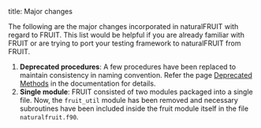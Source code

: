 title: Major changes

The following are the major changes incorporated in naturalFRUIT with regard to FRUIT. This list would be helpful if you are already familiar with FRUIT or are trying to port your testing framework to naturalFRUIT from FRUIT.

1. **Deprecated procedures**: A few procedures have been replaced to maintain consistency in naming convention. Refer the page [Deprecated Methods](https://cibinjoseph.github.io/naturalFRUIT/page/DeprecatedProcedures/index.html) in the documentation for details.
2. **Single module**: FRUIT consisted of two modules packaged into a single file. Now, the `fruit_util` module has been removed and necessary subroutines have been included inside the fruit module itself in the file `naturalfruit.f90`.

